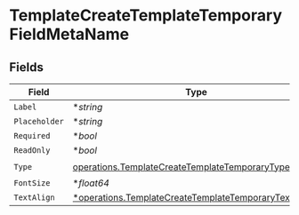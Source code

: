 # TemplateCreateTemplateTemporaryFieldMetaName


## Fields

| Field                                                                                                                         | Type                                                                                                                          | Required                                                                                                                      | Description                                                                                                                   |
| ----------------------------------------------------------------------------------------------------------------------------- | ----------------------------------------------------------------------------------------------------------------------------- | ----------------------------------------------------------------------------------------------------------------------------- | ----------------------------------------------------------------------------------------------------------------------------- |
| `Label`                                                                                                                       | **string*                                                                                                                     | :heavy_minus_sign:                                                                                                            | N/A                                                                                                                           |
| `Placeholder`                                                                                                                 | **string*                                                                                                                     | :heavy_minus_sign:                                                                                                            | N/A                                                                                                                           |
| `Required`                                                                                                                    | **bool*                                                                                                                       | :heavy_minus_sign:                                                                                                            | N/A                                                                                                                           |
| `ReadOnly`                                                                                                                    | **bool*                                                                                                                       | :heavy_minus_sign:                                                                                                            | N/A                                                                                                                           |
| `Type`                                                                                                                        | [operations.TemplateCreateTemplateTemporaryTypeName](../../models/operations/templatecreatetemplatetemporarytypename.md)      | :heavy_check_mark:                                                                                                            | N/A                                                                                                                           |
| `FontSize`                                                                                                                    | **float64*                                                                                                                    | :heavy_minus_sign:                                                                                                            | N/A                                                                                                                           |
| `TextAlign`                                                                                                                   | [*operations.TemplateCreateTemplateTemporaryTextAlign2](../../models/operations/templatecreatetemplatetemporarytextalign2.md) | :heavy_minus_sign:                                                                                                            | N/A                                                                                                                           |